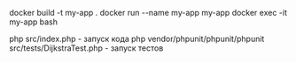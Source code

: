 docker build -t my-app .
docker run --name my-app my-app
docker exec -it my-app bash

php src/index.php - запуск кода
php vendor/phpunit/phpunit/phpunit src/tests/DijkstraTest.php - запуск тестов

